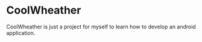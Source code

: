 # CoolWheather
CoolWheather is just a project for myself to learn how to develop an android application.
